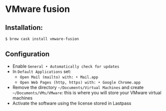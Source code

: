 # VMware fusion

## Installation:

```ShellSession
$ brew cask install vmware-fusion
```

## Configuration

* Enable `General ‣ Automatically check for updates`
* In `Default Applications` set:
  * `Open Mail (mailto) with: ‣ Mail.app`
  * `Open Web Pages (http, https) with: ‣ Google Chrome.app`
* Remove the directory `~/Documents/Virtual Machines` and create `~/Documents/VMs/VMware`: this is where you will store your VMware virtual machines
* Activate the software using the license stored in Lastpass
